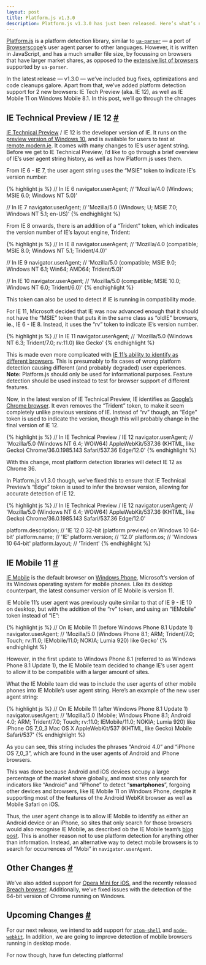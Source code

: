 ```yaml
---
layout: post
title: Platform.js v1.3.0
description: Platform.js v1.3.0 has just been released. Here’s what’s new, as well as upcoming plans for future releases.
---
```


[Platform.js](https://github.com/bestiejs/platform.js) is a platform detection library, similar to [`ua-parser`](http://www.uaparser.org/) — a port of [Browserscope](http://www.browserscope.org/)’s user agent parser to other languages. However, it is written in JavaScript, and has a much smaller file size, by focussing on browsers that have larger market shares, as opposed to the [extensive list of browsers](https://github.com/ua-parser/uap-core/blob/master/regexes.yaml) supported by `ua-parser`.

In the latest release — v1.3.0 — we’ve included bug fixes, optimizations and code cleanups galore. Apart from that, we’ve added platform detection support for 2 new browsers: IE Tech Preview (aka. IE 12), as well as IE Mobile 11 on Windows Mobile 8.1. In this post, we’ll go through the chnages

<h2 id="ie-technical-preview"><span class=text>IE Technical Preview / IE 12</span> <a class=anchor href="#ie-technical-preview">#</a></h2>

[IE Technical Preview](http://devchannel.modern.ie/) / IE 12 is the developer version of IE. It runs on the [preview version of Windows 10](http://windows.microsoft.com/en-us/windows/preview), and is available for users to test at [remote.modern.ie](https://remote.modern.ie/). It comes with many changes to IE’s user agent string. Before we get to IE Technical Preview, I’d like to go through a brief overview of IE’s user agent string history, as well as how Platform.js uses them.

From IE 6 - IE 7, the user agent string uses the “MSIE” token to indicate IE’s version number:

{% highlight js %}
// In IE 6
navigator.userAgent;
// 'Mozilla/4.0 (Windows; MSIE 6.0; Windows NT 5.0)'

// In IE 7
navigator.userAgent;
// 'Mozilla/5.0 (Windows; U; MSIE 7.0; Windows NT 5.1; en-US)'
{% endhighlight %}

From IE 8 onwards, there is an addition of a “Trident” token, which indicates the version number of IE’s layout engine, Trident:

{% highlight js %}
// In IE 8
navigator.userAgent;
// 'Mozilla/4.0 (compatible; MSIE 8.0; Windows NT 5.1; Trident/4.0)'

// In IE 9
navigator.userAgent;
// 'Mozilla/5.0 (compatible; MSIE 9.0; Windows NT 6.1; Win64; AMD64; Trident/5.0)'

// In IE 10
navigator.userAgent;
// 'Mozilla/5.0 (compatible; MSIE 10.0; Windows NT 6.0; Trident/6.0)'
{% endhighlight %}

This token can also be used to detect if IE is running in compatibility mode.

For IE 11, Microsoft decided that IE was now advanced enough that it should not have the “MSIE” token that puts it in the same class as “oldIE” browsers, **ie.**, IE 6 - IE 8. Instead, it uses the “rv” token to indicate IE’s version number.

{% highlight js %}
// In IE 11
navigator.userAgent;
// 'Mozilla/5.0 (Windows NT 6.3; Trident/7.0; rv:11.0) like Gecko'
{% endhighlight %}

This is made even more complicated with [IE 11’s ability to identify as different browsers](http://blogs.msdn.com/b/ieinternals/archive/2013/09/21/internet-explorer-11-user-agent-string-ua-string-sniffing-compatibility-with-gecko-webkit.aspx). This is presumably to fix cases of wrong platform detection causing different (and probably degraded) user experiences. **Note:** Platform.js should only be used for informational purposes. Feature detection should be used instead to test for browser support of different features.

Now, in the latest version of IE Technical Preview, IE identifies as [Google’s Chrome browser](https://google.com/chrome). It even removes the “Trident” token, to make it seem completely unlike previous versions of IE. Instead of “rv” though, an “Edge” token is used to indicate the version, though this will probably change in the final version of IE 12.

{% highlight js %}
// In IE Technical Preview / IE 12
navigator.userAgent;
// 'Mozilla/5.0 (Windows NT 6.4; WOW64) AppleWebKit/537.36 (KHTML, like Gecko) Chrome/36.0.1985.143 Safari/537.36 Edge/12.0'
{% endhighlight %}

With this change, most platform detection libraries will detect IE 12 as Chrome 36.

<!-- {% include post_image.html image='/blog/platform.js-v1.3.0/jsperf.jpg' caption='IE 12 detected as Chrome 36 on [jsPerf.com](http://jsperf.com/).' %} -->

In Platform.js v1.3.0 though, we’ve fixed this to ensure that IE Technical Preview’s “Edge” token is used to infer the browser version, allowing for accurate detection of IE 12.

{% highlight js %}
// In IE Technical Preview / IE 12
navigator.userAgent;
// 'Mozilla/5.0 (Windows NT 6.4; WOW64) AppleWebKit/537.36 (KHTML, like Gecko) Chrome/36.0.1985.143 Safari/537.36 Edge/12.0'

platform.description;
// 'IE 12.0 32-bit (platform preview) on Windows 10 64-bit'
platform.name;
// 'IE'
platform.version;
// '12.0'
platform.os;
// 'Windows 10 64-bit'
platform.layout;
// 'Trident'
{% endhighlight %}

<h2 id="ie-mobile-11"><span class=text>IE Mobile 11</span> <a class=anchor href="#ie-mobile-11">#</a></h2>

[IE Mobile](http://www.microsoft.com/en-ie/mobile/) is the default browser on [Windows Phone](http://windowsphone.com/), Microsoft’s version of its Windows operating system for mobile phones. Like its desktop counterpart, the latest consumer version of IE Mobile is version 11.

IE Mobile 11’s user agent was previously quite similar to that of IE 9 - IE 10 on desktop, but with the addition of the “rv” token, and using an “IEMobile” token instead of “IE”:

{% highlight js %}
// On IE Mobile 11 (before Windows Phone 8.1 Update 1)
navigator.userAgent;
// 'Mozilla/5.0 (Windows Phone 8.1; ARM; Trident/7.0; Touch; rv:11.0; IEMobile/11.0; NOKIA; Lumia 920) like Gecko'
{% endhighlight %}

However, in the first update to Windows Phone 8.1 (referred to as Windows Phone 8.1 Update 1), the IE Mobile team decided to change IE’s user agent to allow it to be compatible with a larger amount of sites.

What the IE Mobile team did was to include the user agents of other mobile phones into IE Mobile’s user agent string. Here’s an example of the new user agent string:

{% highlight js %}
// On IE Mobile 11 (after Windows Phone 8.1 Update 1)
navigator.userAgent;
// 'Mozilla/5.0 (Mobile; Windows Phone 8.1; Android 4.0; ARM; Trident/7.0; Touch; rv:11.0; IEMobile/11.0; NOKIA; Lumia 920) like iPhone OS 7_0_3 Mac OS X AppleWebKit/537 (KHTML, like Gecko) Mobile Safari/537'
{% endhighlight %}

As you can see, this string includes the phrases “Android 4.0” and “iPhone OS 7_0_3”, which are found in the user agents of Android and iPhone browsers.

This was done because Android and iOS devices occupy a large percentage of the market share globally, and most sites only search for indicators like “Android” and “iPhone” to detect “**smartphones**”, forgoing other devices and browsers, like IE Mobile 11 on Windows Phone, despite it supporting most of the features of the Android WebKit browser as well as Mobile Safari on iOS.

Thus, the user agent change is to allow IE Mobile to identify as either an Android device or an iPhone, so sites that only search for those browsers would also recognise IE Mobile, as described ob the IE Mobile team’s [blog post](http://blogs.msdn.com/b/ie/archive/2014/07/31/the-mobile-web-should-just-work-for-everyone.aspx). This is another reason not to use platform detection for anything other than information. Instead, an alternative way to detect mobile browsers is to search for occurrences of “Mobi” in `navigator.userAgent`.

<h2 id="other-changes"><span class=text>Other Changes</span> <a class=anchor href="#other-changes">#</a></h2>

We’ve also added support for [Opera Mini for iOS](http://www.opera.com/mobile/mini/iphone), and the recently released [Breach browser](http://breach.cc). Additionally, we’ve fixed issues with the detection of the 64-bit version of Chrome running on Windows.

<h2 id="upcoming-changes"><span class=text>Upcoming Changes</span> <a class=anchor href="#upcoming-changes">#</a></h2>

For our next release, we intend to add support for [`atom-shell`](https://github.com/atom/atom-shell/releases) and [`node-webkit`](https://github.com/rogerwang/node-webkit). In addition, we are going  to improve detection of mobile browsers running in desktop mode.

For now though, have fun detecting platforms!
